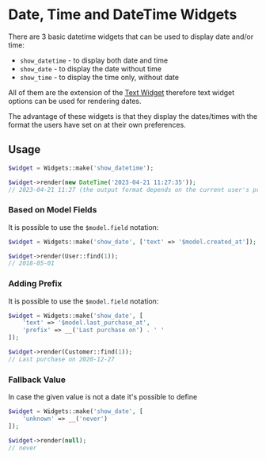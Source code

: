 # Date, Time and DateTime Widgets

There are 3 basic datetime widgets that can be used to display date
and/or time:

- `show_datetime` - to display both date and time
- `show_date` - to display the date without time
- `show_time` - to display the time only, without date

All of them are the extension of the [Text Widget](widget-text.md)
therefore text widget options can be used for rendering dates.

The advantage of these widgets is that they display the dates/times
with the format the users have set on at their own preferences.

## Usage

```php
$widget = Widgets::make('show_datetime');

$widget->render(new DateTime('2023-04-21 11:27:35'));
// 2023-04-21 11:27 (the output format depends on the current user's preferences!)
```

### Based on Model Fields

It is possible to use the `$model.field` notation:

```php
$widget = Widgets::make('show_date', ['text' => '$model.created_at']);

$widget->render(User::find(1));
// 2018-05-01
```

### Adding Prefix

It is possible to use the `$model.field` notation:

```php
$widget = Widgets::make('show_date', [
    'text' => '$model.last_purchase_at',
    'prefix' => __('Last purchase on') . ' '
]);

$widget->render(Customer::find(1));
// Last purchase on 2020-12-27
```


### Fallback Value

In case the given value is not a date it's possible to define

```php
$widget = Widgets::make('show_date', [
    'unknown' => __('never')
]);

$widget->render(null);
// never
```
